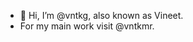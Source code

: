 - 👋 Hi, I’m @vntkg, also known as Vineet.
- For my main work visit @vntkmr.


<!---
vntkg/vntkg is a ✨ special ✨ repository because its `README.md` (this file) appears on your GitHub profile.
You can click the Preview link to take a look at your changes.
--->
